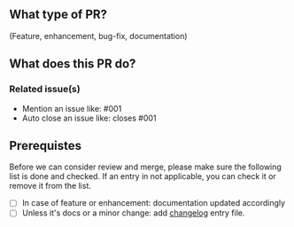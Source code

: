 ## What type of PR?

(Feature, enhancement, bug-fix, documentation)

## What does this PR do?

### Related issue(s)
- Mention an issue like: #001
- Auto close an issue like: closes #001

## Prerequistes
Before we can consider review and merge, please make sure the following list is done and checked.
If an entry in not applicable, you can check it or remove it from the list.

- [ ] In case of feature or enhancement: documentation updated accordingly
- [ ] Unless it's docs or a minor change: add [changelog](https://mailu.io/master/contributors/guide.html#changelog) entry file.
